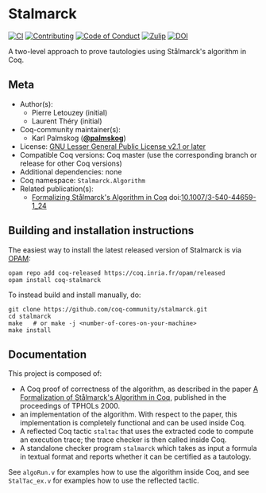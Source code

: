 # Stalmarck

[![CI][action-shield]][action-link]
[![Contributing][contributing-shield]][contributing-link]
[![Code of Conduct][conduct-shield]][conduct-link]
[![Zulip][zulip-shield]][zulip-link]
[![DOI][doi-shield]][doi-link]

[action-shield]: https://github.com/coq-community/stalmarck/workflows/CI/badge.svg?branch=master
[action-link]: https://github.com/coq-community/stalmarck/actions?query=workflow%3ACI

[contributing-shield]: https://img.shields.io/badge/contributions-welcome-%23f7931e.svg
[contributing-link]: https://github.com/coq-community/manifesto/blob/master/CONTRIBUTING.md

[conduct-shield]: https://img.shields.io/badge/%E2%9D%A4-code%20of%20conduct-%23f15a24.svg
[conduct-link]: https://github.com/coq-community/manifesto/blob/master/CODE_OF_CONDUCT.md

[zulip-shield]: https://img.shields.io/badge/chat-on%20zulip-%23c1272d.svg
[zulip-link]: https://coq.zulipchat.com/#narrow/stream/237663-coq-community-devs.20.26.20users


[doi-shield]: https://zenodo.org/badge/DOI/10.1007/3-540-44659-1_24.svg
[doi-link]: https://doi.org/10.1007/3-540-44659-1_24

A two-level approach to prove tautologies using Stålmarck's
algorithm in Coq.

## Meta

- Author(s):
  - Pierre Letouzey (initial)
  - Laurent Théry (initial)
- Coq-community maintainer(s):
  - Karl Palmskog ([**@palmskog**](https://github.com/palmskog))
- License: [GNU Lesser General Public License v2.1 or later](LICENSE)
- Compatible Coq versions: Coq master (use the corresponding branch or release for other Coq versions)
- Additional dependencies: none
- Coq namespace: `Stalmarck.Algorithm`
- Related publication(s):
  - [Formalizing Stålmarck's Algorithm in Coq](https://www.irif.fr/~letouzey/download/stalmarck.ps.gz) doi:[10.1007/3-540-44659-1_24](https://doi.org/10.1007/3-540-44659-1_24)

## Building and installation instructions

The easiest way to install the latest released version of Stalmarck
is via [OPAM](https://opam.ocaml.org/doc/Install.html):

```shell
opam repo add coq-released https://coq.inria.fr/opam/released
opam install coq-stalmarck
```

To instead build and install manually, do:

``` shell
git clone https://github.com/coq-community/stalmarck.git
cd stalmarck
make   # or make -j <number-of-cores-on-your-machine> 
make install
```


## Documentation

This project is composed of:

- A Coq proof of correctness of the algorithm, as described in the paper
  [A Formalization of Stålmarck's Algorithm in Coq][paper-link], published
  in the proceedings of TPHOLs 2000.
- an implementation of the algorithm. With respect to the paper, this
  implementation is completely functional and can be used inside Coq.
- A reflected Coq tactic `staltac` that uses the extracted code to compute
  an execution trace; the trace checker is then called inside Coq.
- A standalone checker program `stalmarck` which takes as input a formula in
  textual format and reports whether it can be certified as a tautology.

See `algoRun.v` for examples how to use the algorithm inside Coq, and
see `StalTac_ex.v` for examples how to use the reflected tactic.

[paper-link]: https://www.irif.fr/~letouzey/download/stalmarck.ps.gz


